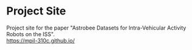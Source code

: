 # Project Site

Project site for the paper "Astrobee Datasets for Intra-Vehicular Activity Robots on the ISS". <br>
https://mpil-310c.github.io/ 
